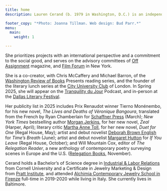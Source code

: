 ```yaml
---
title: home
description: Lauren Cerand (b. 1979 in Washington, D.C.) is an independent public relations representative and consultant with more than two decades of experience in the worlds of arts, culture and literature spanning publicity and strategic communications guidance to event programming and board leadership.

footer_copy: "*Photo: Joanna Tillman. Web design: Bud Parr.*"
menu:
  main:
    weight: 1

---
```


She prioritizes projects with an international perspective and a commitment to the social good, and serves on the advisory committees of [Off Assignment](https://www.offassignment.com) magazine, and [Film Forum](https://filmforum.org) in New York.

She is a co-creator, with Chris McCaffery and Michael Barron, of the [Washington Review of Books](https://www.washingreview.com) Presents reading series, and the founder of the literary lunch series at the [City University Club](https://www.cityuniversityclub.co.uk) of London. In Spring 2025, she will appear on the [Tranquility du Jour](https://kimberlywilson.com/podcast/) Podcast, and in-person at the [Dallas Literary Festival](https://www.dallasliteraryfestival.org).

Her publicity list in 2025 includes Prix Renaudot winner Tierno Monénembo, for his new novel, _The Lives and Deaths of Véronique Bangoura_, translated from the French by Ryan Chamberlain for [Schaffner Press](https://schaffnerpress.com) (March); _New York Times_ bestselling author [Morgan Jerkins](http://www.morgan-jerkins.com), for her new novel, _Zeal_ (Harper, April); literary critic [Martha Anne Toll](https://www.marthaannetoll.com), for her new novel, _Duet for One_ (Regal House, May); artist and debut novelist [Deborah Brown English](https://www.deborahbrownenglish.com) for _Time’s Breath_ (June); artist and debut novelist [Margaret Hutton](https://www.margarethutton.com) for _If You Leave_ (Regal House, October); and Will Mountain Cox, editor of _The Relegation Reader_, a new anthology of contemporary poetry surveying scenes in Europe and the U.S. ([Relegation Books](https://www.relegationbooks.com), November).

Cerand holds a Bachelor’s of Science degree in [Industrial & Labor Relations](https://www.ilr.cornell.edu) from Cornell University and a Certificate in Jewelry Marketing & Design from [Pratt Institute](https://www.pratt.edu), and attended [Alchimia Contemporary Jewelry School in Firenze](https://alchimia.it) full-time in 2019-2020 while living in Italy. She currently lives in Baltimore.
